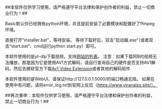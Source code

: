 ##本软件仅供学习使用，请严格遵守平台法律和保护创作者的利益，禁止一切商业行为！##

Basic默认你已经拥有python环境，并且提前安装了必要模块和配置好了ffmpeg环境。


直接打开“installer.bat”，等待安装。
等待下载好后，双击”启动器.exe“（或者双击“start.bat”、cmd运行python start.py）即可。

本软件使用的是yt-dlp下载视频，支持[网站的列表](https://github.com/yt-dlp/yt-dlp/blob/master/supportedsites.md)。
注意：如果下载阿B的视频无法播放，那是因为它是使用AV1方式解码，请自行查询自己的硬件是否支持AV1解码，然后去微软官方下载[Av1 Video Extension](https://apps.microsoft.com/detail/9mvzqvxjbq9v?hl=zh-cn&gl=US)或者其他的解码软件

本软件使用的是WebUI，请保证http://127.0.0.1:5000/的端口畅通无阻。
如果在使用中有问题，请将error_log.txt到官网上反应（https://www.yiranalso.site/）。

##再次重申：本软件仅供学习使用，请严格遵守平台法律和保护创作者的利益，禁止一切商业行为！##
